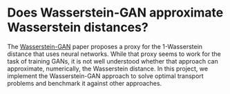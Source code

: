 # Does Wasserstein-GAN approximate Wasserstein distances?

The [Wasserstein-GAN](https://arxiv.org/abs/1701.07875) paper proposes a proxy for the 1-Wasserstein distance that uses neural networks. While that proxy seems to work for the task of training GANs, it is not well understood whether that approach can approximate, numerically, the Wasserstein distance. In this project, we implement the Wasserstein-GAN approach to solve optimal transport problems and benchmark it against other approaches.

